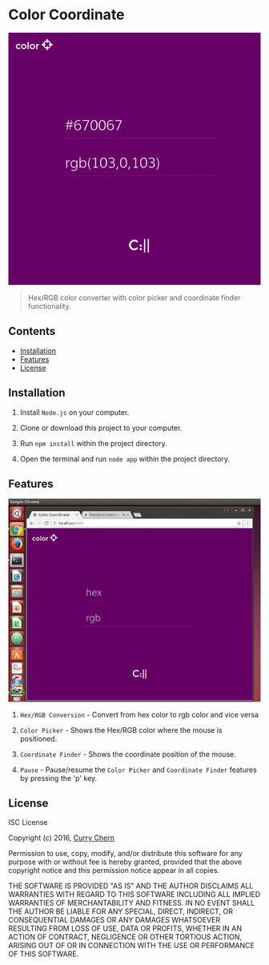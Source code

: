 # Color Coordinate

![AppImage](https://raw.githubusercontent.com/currychern/color-coordinate/master/public/assets/app.png)

> Hex/RGB color converter with color picker and coordinate finder functionality.

## Contents

- [Installation](#installation)
- [Features](#features)
- [License](#license)

## Installation

1. Install `Node.js` on your computer.

2. Clone or download this project to your computer.

3. Run `npm install` within the project directory.

4. Open the terminal and run `node app` within the project directory.

## Features

![AppGif](https://raw.githubusercontent.com/currychern/color-coordinate/master/public/assets/app.gif)

1. `Hex/RGB Conversion` - Convert from hex color to rgb color and vice versa

2. `Color Picker` - Shows the Hex/RGB color where the mouse is positioned.

3. `Coordinate Finder` - Shows the coordinate position of the mouse.

4. `Pause` - Pause/resume the `Color Picker` and `Coordinate Finder` features by pressing the 'p' key.

## License

ISC License

Copyright (c) 2016, [Curry Chern](https://github.com/currychern)

Permission to use, copy, modify, and/or distribute this software for any purpose with or without fee is hereby granted, provided that the above copyright notice and this permission notice appear in all copies.

THE SOFTWARE IS PROVIDED "AS IS" AND THE AUTHOR DISCLAIMS ALL WARRANTIES WITH REGARD TO THIS SOFTWARE INCLUDING ALL IMPLIED WARRANTIES OF MERCHANTABILITY AND FITNESS. IN NO EVENT SHALL THE AUTHOR BE LIABLE FOR ANY SPECIAL, DIRECT, INDIRECT, OR CONSEQUENTIAL DAMAGES OR ANY DAMAGES WHATSOEVER RESULTING FROM LOSS OF USE, DATA OR PROFITS, WHETHER IN AN ACTION OF CONTRACT, NEGLIGENCE OR OTHER TORTIOUS ACTION, ARISING OUT OF OR IN CONNECTION WITH THE USE OR PERFORMANCE OF THIS SOFTWARE.

